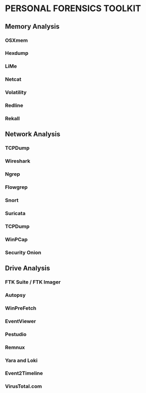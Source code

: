# PERSONAL FORENSICS TOOLKIT

## Memory Analysis
### OSXmem
### Hexdump
### LiMe
### Netcat
### Volatility
### Redline
### Rekall

## Network Analysis
### TCPDump
### Wireshark
### Ngrep
### Flowgrep
### Snort
### Suricata
### TCPDump 
### WinPCap
### Security Onion

## Drive Analysis
### FTK Suite / FTK Imager
### Autopsy
### WinPreFetch
### EventViewer
### Pestudio
### Remnux
### Yara and Loki
### Event2Timeline
### VirusTotal.com
